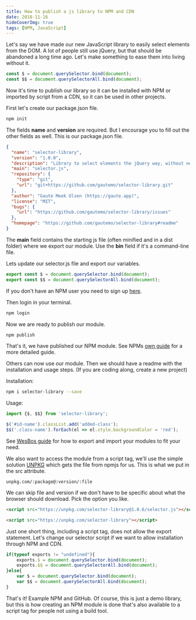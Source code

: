 ```yaml
---
title: How to publish a js library to NPM and CDN
date: 2018-11-16
hideCoverImg: true
tags: [NPM, JavaScript]
---
```


Let's say we have made our new JavaScript library to easily select elements from the DOM. A lot of people still use jQuery, but that should be abandoned a long time ago. Let's make something to ease them into living without it.
```js
const $ = document.querySelector.bind(document);
const $$ = document.querySelectorAll.bind(document);
```

Now it's time to publish our library so it can be installed with NPM or imported by script from a CDN, so it can be used in other projects.

First let's create our package.json file.
```bash
npm init
```
The fields **name** and **version** are required. But I encourage you to fill out the other fields as well. This is our package.json file.
```json
{
  "name": "selector-library",
  "version": "1.0.0",
  "description": "Library to select elements the jQuery way, without needing to import all the jQuery stuff",
  "main": "selector.js",
  "repository": {
    "type": "git",
    "url": "git+https://github.com/gautemo/selector-library.git"
  },
  "author": "Gaute Meek Olsen (https://gaute.app)",
  "license": "MIT",
  "bugs": {
    "url": "https://github.com/gautemo/selector-library/issues"
  },
  "homepage": "https://github.com/gautemo/selector-library#readme"
}
```

The **main** field contains the starting js file (often minified and in a dist folder) where we export our module. Use the **bin** field if it's a command-line file.

Lets update our selector.js file and export our variables.

```js
export const $ = document.querySelector.bind(document);
export const $$ = document.querySelectorAll.bind(document);
```

If you don't have an NPM user you need to sign up [here](https://www.npmjs.com/signup).

Then login in your terminal.
```bash
npm login
```
Now we are ready to publish our module.
```bash
npm publish
```
That's it, we have published our NPM module. See NPMs [own guide](https://docs.npmjs.com/packages-and-modules/contributing-packages-to-the-registry) for a more detailed guide.

Others can now use our module. Then we should have a readme with the installation and usage steps. (If you are coding along, create a new project)

Installation:
```bash
npm i selector-library --save
```
Usage:
```js
import {$, $$} from 'selector-library';

$('#id-name').classList.add('added-class');
$$('.class-name').forEach(el => el.style.backgroundColor = 'red');
```

See [WesBos guide](https://wesbos.com/javascript-modules/) for how to export and import your modules to fit your need.

We also want to access the module from a script tag, we'll use the simple solution [UNPKG](https://unpkg.com/) which gets the file from npmjs for us. This is what we put in the src attribute.

`unpkg.com/:package@:version/:file`

We can skip file and version if we don't have to be specific about what the browser should download. Pick the option you like.

```html
<script src="https://unpkg.com/selector-library@1.0.6/selector.js"></script>
```
```html
<script src="https://unpkg.com/selector-library"></script>
```

Just one short thing, including a script tag, does not allow the export statement. Let's change our selector script if we want to allow installation through NPM and CDN.

```js
if(typeof exports != "undefined"){
    exports.$ = document.querySelector.bind(document);
    exports.$$ = document.querySelectorAll.bind(document);
}else{
    var $ = document.querySelector.bind(document);
    var $$ = document.querySelectorAll.bind(document);
}
```

That's it! Example NPM and GitHub. Of course, this is just a demo library, but this is how creating an NPM module is done that's also available to a script tag for people not using a build tool.